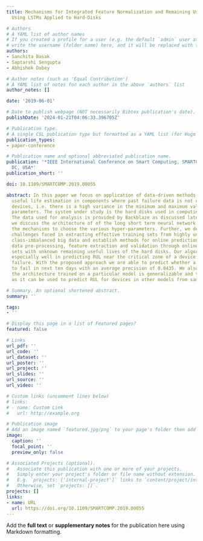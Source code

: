 ```yaml
---
title: Mechanisms for Integrated Feature Normalization and Remaining Useful Life Estimation
  Using LSTMs Applied to Hard-Disks

# Authors
# A YAML list of author names
# If you created a profile for a user (e.g. the default `admin` user at `content/authors/admin/`), 
# write the username (folder name) here, and it will be replaced with their full name and linked to their profile.
authors:
- Sanchita Basak
- Saptarshi Sengupta
- Abhishek Dubey

# Author notes (such as 'Equal Contribution')
# A YAML list of notes for each author in the above `authors` list
author_notes: []

date: '2019-06-01'

# Date to publish webpage (NOT necessarily Bibtex publication's date).
publishDate: '2024-01-21T04:06:33.396705Z'

# Publication type.
# A single CSL publication type but formatted as a YAML list (for Hugo requirements).
publication_types:
- paper-conference

# Publication name and optional abbreviated publication name.
publication: '*IEEE International Conference on Smart Computing, SMARTCOMP 2019, Washington,
  DC, USA*'
publication_short: ''

doi: 10.1109/SMARTCOMP.2019.00055

abstract: In this paper we focus on application of data-driven methods for remaining
  useful life estimation in components where past failure data is not uniform across
  devices, i.e. there is a high variance in the minimum and maximum value of the key
  parameters. The system under study is the hard disks used in computing cluster.
  The data used for analysis is provided by Backblaze as discussed later. In the article,
  we discuss the architecture of of the long short term neural network used and describe
  the mechanisms to choose the various hyper-parameters. Further, we describe the
  challenges faced in extracting effective training sets from highly unorganized and
  class-imbalanced big data and establish methods for online predictions with extensive
  data pre-processing, feature extraction and validation through online simulation
  sets with unknown remaining useful lives of the hard disks. Our algorithm performs
  especially well in predicting RUL near the critical zone of a device approaching
  failure. With the proposed approach we are able to predict whether a disk is going
  to fail in next ten days with an average precision of 0.8435. We also show that
  the architecture trained on a particular model is generalizable and transferable
  as it can be used to predict RUL for devices in other models from same manufacturer.

# Summary. An optional shortened abstract.
summary: ''

tags:
- ''

# Display this page in a list of Featured pages?
featured: false

# Links
url_pdf: ''
url_code: ''
url_dataset: ''
url_poster: ''
url_project: ''
url_slides: ''
url_source: ''
url_video: ''

# Custom links (uncomment lines below)
# links:
# - name: Custom Link
#   url: http://example.org

# Publication image
# Add an image named `featured.jpg/png` to your page's folder then add a caption below.
image:
  caption: ''
  focal_point: ''
  preview_only: false

# Associated Projects (optional).
#   Associate this publication with one or more of your projects.
#   Simply enter your project's folder or file name without extension.
#   E.g. `projects: ['internal-project']` links to `content/project/internal-project/index.md`.
#   Otherwise, set `projects: []`.
projects: []
links:
- name: URL
  url: https://doi.org/10.1109/SMARTCOMP.2019.00055
---
```


Add the **full text** or **supplementary notes** for the publication here using Markdown formatting.
